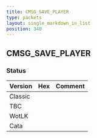 ```yaml
---
title: CMSG_SAVE_PLAYER
type: packets
layout: single_markdown_in_list
position: 340
---
```


## CMSG_SAVE_PLAYER

### Status

Version | Hex | Comment
---------- | ---------- | ---------- 
Classic |  |  
TBC |  |  
WotLK |  |  
Cata |  |  
